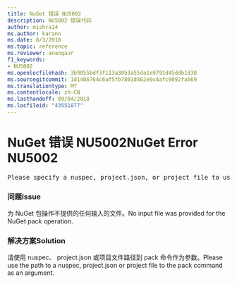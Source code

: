 ```yaml
---
title: NuGet 错误 NU5002
description: NU5002 错误代码
author: mishra14
ms.author: karann
ms.date: 8/3/2018
ms.topic: reference
ms.reviewer: anangaur
f1_keywords:
- NU5002
ms.openlocfilehash: 3b9055bdf3f113a30b3a55da1e9791d45ddb1d38
ms.sourcegitcommit: 1d1406764c6af5fb7801d462e0c4afc9092fa569
ms.translationtype: MT
ms.contentlocale: zh-CN
ms.lasthandoff: 09/04/2018
ms.locfileid: "43551877"
---
```

# <a name="nuget-error-nu5002"></a><span data-ttu-id="4bb10-103">NuGet 错误 NU5002</span><span class="sxs-lookup"><span data-stu-id="4bb10-103">NuGet Error NU5002</span></span>
<pre>Please specify a nuspec, project.json, or project file to use.</pre>

### <a name="issue"></a><span data-ttu-id="4bb10-104">问题</span><span class="sxs-lookup"><span data-stu-id="4bb10-104">Issue</span></span>

<span data-ttu-id="4bb10-105">为 NuGet 包操作不提供的任何输入的文件。</span><span class="sxs-lookup"><span data-stu-id="4bb10-105">No input file was provided for the NuGet pack operation.</span></span>


### <a name="solution"></a><span data-ttu-id="4bb10-106">解决方案</span><span class="sxs-lookup"><span data-stu-id="4bb10-106">Solution</span></span>

<span data-ttu-id="4bb10-107">请使用 nuspec、 project.json 或项目文件路径到 pack 命令作为参数。</span><span class="sxs-lookup"><span data-stu-id="4bb10-107">Please use the path to a nuspec, project.json or project file to the pack command as an argument.</span></span>


